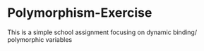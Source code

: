 # Polymorphism-Exercise
This is a simple school assignment focusing on dynamic binding/ polymorphic variables
